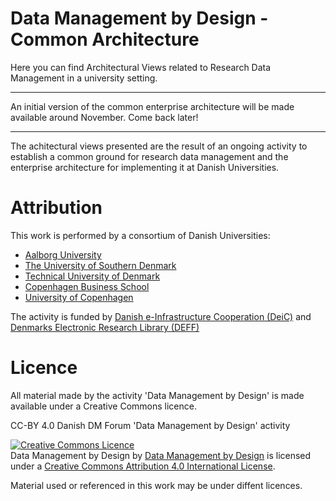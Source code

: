 # Data Management by Design - Common Architecture

Here you can find Architectural Views related to Research Data
Management in a university setting.

---

An initial version of the common enterprise architecture will be made
available around November. Come back later!

---

The achitectural views presented are the result of an ongoing activity
to establish a common ground for research data management and the
enterprise architecture for implementing it at Danish Universities.

# Attribution

This work is performed by a consortium of Danish Universities:

* [Aalborg University](https://www.en.aau.dk/)
* [The University of Southern Denmark](https://www.sdu.dk/en/)
* [Technical University of Denmark](https://www.dtu.dk/english)
* [Copenhagen Business School](https://www.cbs.dk/en)
* [University of Copenhagen](https://www.ku.dk/english/)

The activity is funded by
[Danish e-Infrastructure Cooperation (DeiC)](https://www.deic.dk/en ) and
[Denmarks Electronic Research Library (DEFF)](https://www.deff.dk/english/)

# Licence 

All material made by the activity 'Data Management by Design' is made available under a Creative Commons licence.

CC-BY 4.0 Danish DM Forum 'Data Management by Design' activity

<a rel="license" href="http://creativecommons.org/licenses/by/4.0/"><img alt="Creative Commons Licence" style="border-width:0" src="https://i.creativecommons.org/l/by/4.0/88x31.png" /></a><br /><span xmlns:dct="http://purl.org/dc/terms/" property="dct:title">Data Management by Design</span> by <a xmlns:cc="http://creativecommons.org/ns#" href="https://github.com/Data-Management-by-Design/DMbD" property="cc:attributionName" rel="cc:attributionURL">Data Management by Design</a> is licensed under a <a rel="license" href="http://creativecommons.org/licenses/by/4.0/">Creative Commons Attribution 4.0 International License</a>.

Material used or referenced in this work may be under diffent licences.

